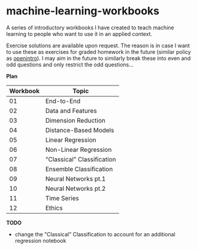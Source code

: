 # machine-learning-workbooks
 
A series of introductory workbooks I have created to teach machine learning to people who want to use it in an applied context.

Exercise solutions are available upon request. The reason is in case I want to use these as exercises for graded homework in the future (similar policy as [openintro](https://www.openintro.org/blog/article/2021-02-15-why-dont-we-release-all-exercise-solutions/)). I may aim in the future to similarly break these into even and odd questions and only restrict the odd questions...

__Plan__

| Workbook | Topic                     | 
|-----|--------------------------------|
|  01 | End-to-End                     |
|  02 | Data and Features              |
|  03 | Dimension Reduction            |
|  04 | Distance-Based Models          |
|  05 | Linear Regression              |
|  06 | Non-Linear Regression          |
|  07 | "Classical" Classification     |
|  08 | Ensemble Classification        |
|  09 | Neural Networks pt.1           |
|  10 | Neural Networks pt.2           |
|  11 | Time Series                    |
|  12 | Ethics                         |

__TODO__
- change the "Classical" Classification to account for an additional regression notebook
